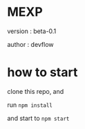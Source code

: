 # MEXP

version : beta-0.1

author : devflow

# how to start

clone this repo, and 

run ```npm install```

and start to ```npm start```
